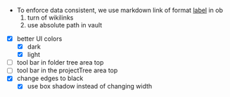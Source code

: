 - To enforce data consistent, we use markdown link of format [label](path/to/file.md#^block-id) in ob
  1. turn of wikilinks
  2. use absolute path in vault
- [x] better UI colors
  - [x] dark
  - [x] light
- [ ] tool bar in folder tree area top
- [ ] tool bar in the projectTree area top
- [x] change edges to black
  - [x] use box shadow instead of changing width
